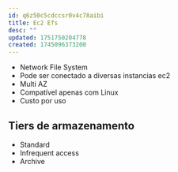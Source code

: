 ```yaml
---
id: q6z50c5cdccsr0v4c78aibi
title: Ec2 Efs
desc: ""
updated: 1751750204778
created: 1745096373200
---
```


- Network File System
- Pode ser conectado a diversas instancias ec2
- Multi AZ
- Compatível apenas com Linux
- Custo por uso

## Tiers de armazenamento

- Standard
- Infrequent access
- Archive
